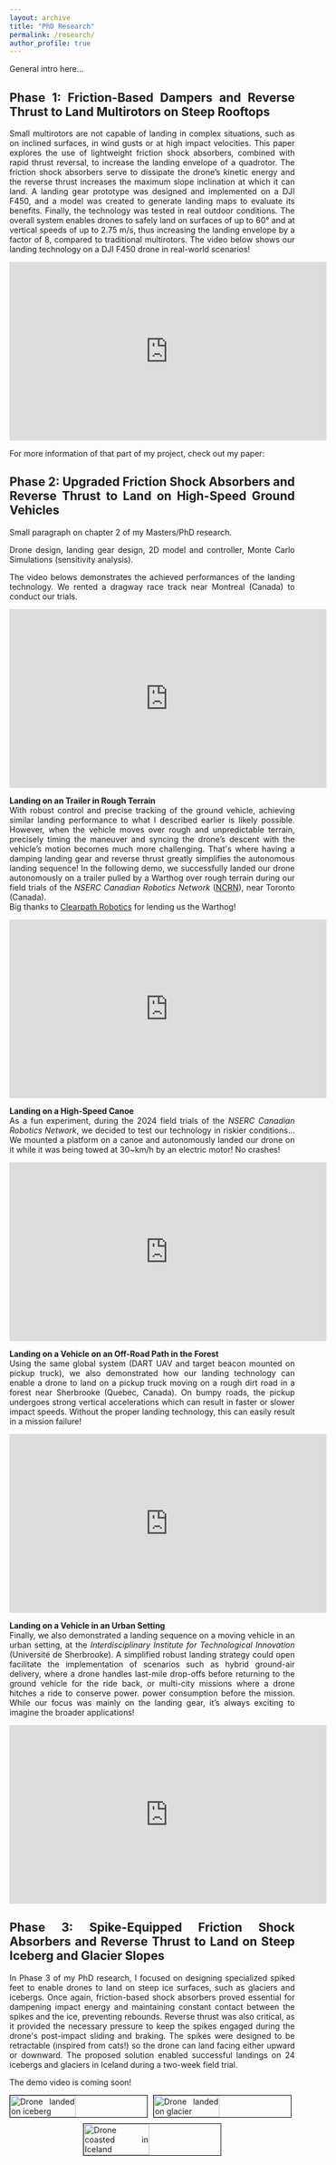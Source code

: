 ```yaml
---
layout: archive
title: "PhD Research"
permalink: /research/
author_profile: true
---
```


<style>
  body {
    text-align: justify;
  }
</style>

General intro here...

## Phase 1: Friction-Based Dampers and Reverse Thrust to Land Multirotors on Steep Rooftops
Small multirotors are not capable of landing in complex situations, such as on inclined surfaces, in wind gusts or at high impact velocities. This paper explores the use of lightweight friction shock absorbers, combined with rapid thrust reversal, to increase the landing envelope of a quadrotor. The friction shock absorbers serve to dissipate the drone’s kinetic energy and the reverse thrust increases the maximum slope inclination at which it can land. A landing gear prototype was designed and implemented on a DJI F450, and a model was created to generate landing maps to evaluate its benefits. Finally, the technology was tested in real outdoor conditions. The overall system enables drones to safely land on surfaces of up to 60° and at vertical speeds of up to 2.75 m/s, thus increasing the landing envelope by a factor of 8, compared to traditional multirotors.
The video below shows our landing technology on a DJI F450 drone in real-world scenarios!

<iframe width="560" height="315" src="https://www.youtube.com/embed/tG1K_63q00Y" frameborder="0" allowfullscreen></iframe>

For more information of that part of my project, check out my paper: 

## Phase 2: Upgraded Friction Shock Absorbers and Reverse Thrust to Land on High-Speed Ground Vehicles
Small paragraph on chapter 2 of my Masters/PhD research.

Drone design, landing gear design, 2D model and controller, Monte Carlo Simulations (sensitivity analysis).

The video belows demonstrates the achieved performances of the landing technology. 
We rented a dragway race track near Montreal (Canada) to conduct our trials.

<iframe width="560" height="315" src="https://www.youtube.com/embed/OHBPAHqLN08" frameborder="0" allowfullscreen></iframe>  

**Landing on an Trailer in Rough Terrain**  
With robust control and precise tracking of the ground vehicle, achieving similar landing performance to what I described earlier is likely possible. However, when the vehicle moves over rough and unpredictable terrain, precisely timing the maneuver and syncing the drone’s descent with the vehicle’s motion becomes much more challenging. That's where having a damping landing gear and reverse thrust greatly simplifies the autonomous landing sequence! In the following demo, we successfully landed our drone autonomously on a trailer pulled by a Warthog over rough terrain during our field trials of the *NSERC Canadian Robotics Network* ([NCRN](https://ncrn-rcrc.mcgill.ca/)), near Toronto (Canada).  
Big thanks to [Clearpath Robotics](https://clearpathrobotics.com/) for lending us the Warthog!

<iframe width="560" height="315" src="https://www.youtube.com/embed/jA9Zfpel1O8" frameborder="0" allowfullscreen></iframe>  
<br> <!-- Adds vertical space -->

**Landing on a High-Speed Canoe**  
As a fun experiment, during the 2024 field trials of the *NSERC Canadian Robotics Network*, we decided to test our technology in riskier conditions... We mounted a platform on a canoe and autonomously landed our drone on it while it was being towed at 30~km/h by an electric motor! No crashes!
<iframe width="560" height="315" src="https://www.youtube.com/embed/E-ns-MxMJvU" frameborder="0" allowfullscreen></iframe>  
<br> <!-- Adds vertical space -->

**Landing on a Vehicle on an Off-Road Path in the Forest**  
Using the same global system (DART UAV and target beacon mounted on pickup truck), we also demonstrated how our landing technology can enable a drone to land on a pickup truck moving on a rough dirt road in a forest near Sherbrooke (Quebec, Canada). On bumpy roads, the pickup undergoes strong vertical accelerations which can result in faster or slower impact speeds. Without the proper landing technology, this can easily result in a mission failure!

<iframe width="560" height="315" src="https://www.youtube.com/embed/_EjhQPquMnw" frameborder="0" allowfullscreen></iframe>  
<br> <!-- Adds vertical space -->

**Landing on a Vehicle in an Urban Setting**  
Finally, we also demonstrated a landing sequence on a moving vehicle in an urban setting, at the *Interdisciplinary Institute for Technological Innovation* (Université de Sherbrooke). A simplified robust landing strategy could open facilitate the implementation of scenarios such as hybrid ground-air delivery, where a drone handles last-mile drop-offs before returning to the ground vehicle for the ride back, or multi-city missions where a drone hitches a ride to conserve power. power consumption before the mission. While our focus was mainly on the landing gear, it’s always exciting to imagine the broader applications!

<iframe width="560" height="315" src="https://www.youtube.com/embed/hJn3TGY4muU" frameborder="0" allowfullscreen></iframe>  
  
## Phase 3: Spike-Equipped Friction Shock Absorbers and Reverse Thrust to Land on Steep Iceberg and Glacier Slopes
In Phase 3 of my PhD research, I focused on designing specialized spiked feet to enable drones to land on steep ice surfaces, such as glaciers and icebergs. Once again, friction-based shock absorbers proved essential for dampening impact energy and maintaining constant contact between the spikes and the ice, preventing rebounds. Reverse thrust was also critical, as it provided the necessary pressure to keep the spikes engaged during the drone's post-impact sliding and braking. The spikes were designed to be retractable (inspired from cats!) so the drone can land facing either upward or downward. The proposed solution enabled successful landings on 24 icebergs and glaciers in Iceland during a two-week field trial.

The demo video is coming soon!

<div style="display: flex; gap: 10px; margin-bottom: 10px;">
  <img src="../images/droneOnIceberg3.png" alt="Drone landed on iceberg" style="width: 48%; border: 0.5px solid black;">
  <img src="../images/droneOnGlacier.jpg" alt="Drone landed on glacier" style="width: 48%; border: 0.5px solid black;">
</div>

<div style="display: flex; justify-content: center;">
  <img src="../images/droneOnIceberg2.jpg" alt="Drone coasted in Iceland" style="width: 48%; border: 0.5px solid black;">
</div>

<!-- The ability to land and stay on icebergs for long periods of time could enable the use of drones as remote sensors to track and monitor large icebergs coming towards offshore oil rigs in Eastern Canada's coastal regions, allowing companies to react proactively to avoid collisions and oil leaks in the ocean. These UAV-based missions have been explored by companies like C-Core in the past to replace current expensive solutions using manned aircraft to manually track incoming icebergs, but placing beacons or drones on icebergs has proven very challenging, due to the strong winds, slippery surfaces and icebergs' inherit risk of rolling. Placing a drone on a straight surface instead of an inclined one can also be dangerous because water puddles will form in these lower areas during warmer days. 
UAVs capable of landing on steep ice and snow could also be beneficial to explorers or rescue teams as a deployable tool to detect avalanches or weak ice structures in higher risk areas, and is also very relevant to space exploration, as extra-terrestrial robots often need to deal with icy/snowy terrain.
To deal with the challenging conditions of ice, I redesigned a new high-power drone (Thrust-to-Weight of 7) equipped with the same friction-based damping landing gear as used in previous work, and with the same reverse thrust implementation. I modified the feet of the landing gear with new specilized feet that use opposite retractable spikes made of hardened high-speed tool steel to penetrate the ice. These special feet allow the drone to successfully land at any yaw orientation relative to the slope, at angles up to 60°.
The novel landing strategy was field tested during 2 weeks in Iceland, in Solheimjokull and in Glacier Lagoon (Vatnajokull glacier), where managed to land the drone on 22 icebergs and 2 glaciers with zero crash.
The public demonstration video is coming, along with our paper on that topic! -->


